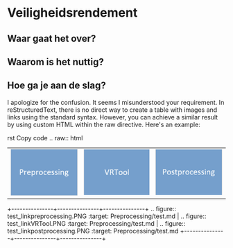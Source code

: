 Veiligheidsrendement
============================================


Waar gaat het over?
-------------------------------------------

Waarom is het nuttig?
-------------------------------------------

Hoe ga je aan de slag?
-------------------------------------------


I apologize for the confusion. It seems I misunderstood your requirement. In reStructuredText, there is no direct way to create a table with images and links using the standard syntax. However, you can achieve a similar result by using custom HTML within the raw directive. Here's an example:

rst
Copy code
.. raw:: html

   <table>
     <tr>
       <td>
         <a href="Preprocessing/test.md">
           <img src="test_linkpreprocessing.PNG" alt="Image 1" />
         </a>
       </td>
       <td>
         <a href="Preprocessing/test.md">
           <img src="test_linkVRTool.PNG" alt="Image 2" />
         </a>
       </td>
       <td>
         <a href="Preprocessing/test.md">
           <img src="test_linkpostprocessing.PNG" alt="Image 3" />
         </a>
       </td>
     </tr>
   </table>

+---------------+---------------+---------------+
.. figure:: test_linkpreprocessing.PNG
   :target: Preprocessing/test.md
|
.. figure:: test_linkVRTool.PNG
   :target: Preprocessing/test.md
|
.. figure:: test_linkpostprocessing.PNG
   :target: Preprocessing/test.md
+---------------+---------------+---------------+
